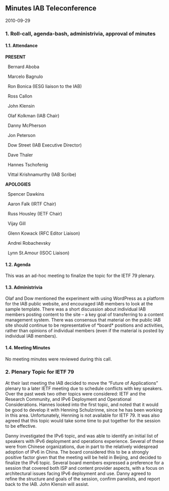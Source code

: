 
Minutes IAB Teleconference
--------------------------


2010-09-29


### 1. Roll-call, agenda-bash, administrivia, approval of minutes


#### 1.1. Attendance


**PRESENT**  

  Bernard Aboba  

  Marcelo Bagnulo  

  Ron Bonica (IESG liaison to the IAB)  

  Ross Callon  

  John Klensin  

  Olaf Kolkman (IAB Chair)  

  Danny McPherson  

  Jon Peterson  

  Dow Street (IAB Executive Director)  

  Dave Thaler  

  Hannes Tschofenig  

  Vittal Krishnamurthy (IAB Scribe)  

**APOLOGIES**  

  Spencer Dawkins  

  Aaron Falk (IRTF Chair)  

  Russ Housley (IETF Chair)  

  Vijay Gill  

  Glenn Kowack (RFC Editor Liaison)  

  Andrei Robachevsky  

  Lynn St.Amour (ISOC Liaison)


#### 1.2. Agenda


This was an ad-hoc meeting to finalize the topic for the IETF 79 plenary.


#### 1.3. Administrivia


Olaf and Dow mentioned the experiment with using WordPress as a platform for the IAB public website, and encouraged IAB members to look at the sample template. There was a short discussion about individual IAB members posting content to the site – a key goal of transferring to a content management system. There was consensus that material on the public IAB site should continue to be representative of \*board\* positions and activities, rather than opinions of individual members (even if the material is posted by individual IAB members).


#### 1.4. Meeting Minutes


No meeting minutes were reviewed during this call.


### 2. Plenary Topic for IETF 79


At their last meeting the IAB decided to move the “Future of Applications” plenary to a later IETF meeting due to schedule conflicts with key speakers. Over the past week two other topics were considered: IETF and the Research Community, and IPv6 Deployment and Operational Considerations. Hannes looked into the first topic, and noted that it would be good to develop it with Henning Schulzrinne, since he has been working in this area. Unfortunately, Henning is not available for IETF 79. It was also agreed that this topic would take some time to put together for the session to be effective.


Danny investigated the IPv6 topic, and was able to identify an initial list of speakers with IPv6 deployment and operations experience. Several of these were from Chinese organizations, due in part to the relatively widespread adoption of IPv6 in China. The board considered this to be a strongly positive factor given that the meeting will be held in Beijing, and decided to finalize the IPv6 topic. Several board members expressed a preference for a session that covered both ISP and content provider aspects, with a focus on architectural issues facing IPv6 deployment and use. Danny agreed to refine the structure and goals of the session, confirm panelists, and report back to the IAB. John Klensin will assist.


